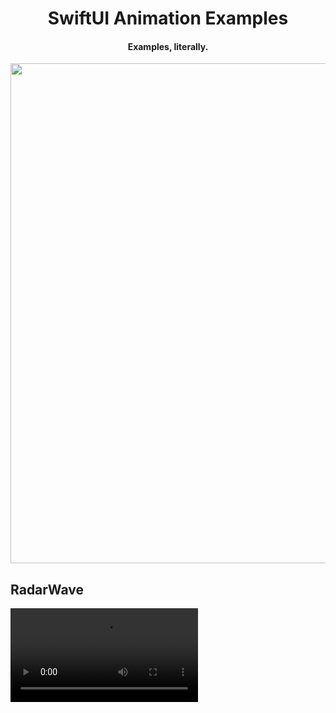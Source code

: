 <h1 align="center">SwiftUI Animation Examples</h1>

<h4 align="center">Examples, literally.</h4>

<p align="center">
<img src="https://user-images.githubusercontent.com/31207151/110312274-d59c0900-803f-11eb-9c13-8340710260d8.png" width="800"></img>
</p>


## RadarWave
![](/RadarWave/Preview.mov)

